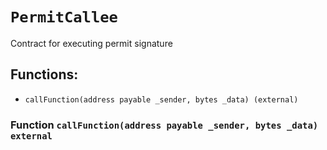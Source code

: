 # `PermitCallee`

Contract for executing permit signature

## Functions:

- `callFunction(address payable _sender, bytes _data) (external)`

### Function `callFunction(address payable _sender, bytes _data) external`
